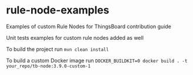 # rule-node-examples
Examples of custom Rule Nodes for ThingsBoard contribution guide

Unit tests examples for custom rule nodes added as well

To build the project run `mvn clean install`

To build a custom Docker image run `DOCKER_BUILDKIT=0 docker build . -t your_repo/tb-node:3.9.0-custom-1`
